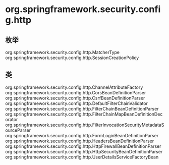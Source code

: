 # org.springframework.security.config.http

## 枚举

org.springframework.security.config.http.MatcherType
org.springframework.security.config.http.SessionCreationPolicy

## 类

org.springframework.security.config.http.ChannelAttributeFactory
org.springframework.security.config.http.CorsBeanDefinitionParser
org.springframework.security.config.http.CsrfBeanDefinitionParser
org.springframework.security.config.http.DefaultFilterChainValidator
org.springframework.security.config.http.FilterChainBeanDefinitionParser
org.springframework.security.config.http.FilterChainMapBeanDefinitionDecorator
org.springframework.security.config.http.FilterInvocationSecurityMetadataSourceParser
org.springframework.security.config.http.FormLoginBeanDefinitionParser
org.springframework.security.config.http.HeadersBeanDefinitionParser
org.springframework.security.config.http.HttpFirewallBeanDefinitionParser
org.springframework.security.config.http.HttpSecurityBeanDefinitionParser
org.springframework.security.config.http.UserDetailsServiceFactoryBean




